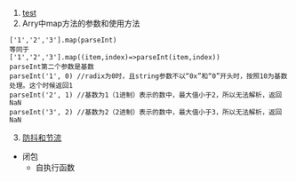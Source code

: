
1. [test](http://www.baidu.com)
2. Arry中map方法的参数和使用方法
```
['1','2','3'].map(parseInt)
等同于
['1','2','3'].map((item,index)=>parseInt(item,index))
parseInt第二个参数是基数
parseInt('1', 0) //radix为0时，且string参数不以“0x”和“0”开头时，按照10为基数处理。这个时候返回1
parseInt('2', 1) //基数为1（1进制）表示的数中，最大值小于2，所以无法解析，返回NaN
parseInt('3', 2) //基数为2（2进制）表示的数中，最大值小于3，所以无法解析，返回NaN
```
3. [防抖和节流]()
  + 闭包
    + 自执行函数
